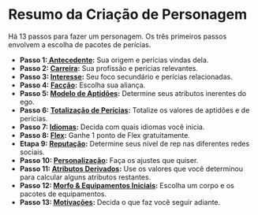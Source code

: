 # Resumo da Criação de Personagem

Há 13 passos para fazer um personagem. Os três primeiros passos envolvem a escolha de pacotes de perícias.

<!-- CLEANED div class="stat-list" -->

- **Passo 1:[ Antecedente](04-step-1-background.md):** Sua origem e perícias vindas dela.
- **Passo 2: [Carreira](05-step-2-carrer.md):** Sua profissão e perícias relevantes.
- **Passo 3: [Interesse](06-step-3-interest.md):** Seu foco secundário e perícias relacionadas.
- **Passo 4: [Facção](07-step-4-faction.md):** Escolha sua aliança.
- **Passo 5: [Modelo de Aptidões](08-step-5-aptitude-template.md):** Determine seus atributos inerentes do ego.
- **Passo 6: [Totalização de Perícias](09-step-6-total-skills.md):** Totalize os valores de aptidões e de perícias.
- **Passo 7: [Idiomas](10-step-7-languages.md):** Decida com quais idiomas você inicia.
- **Passo 8: [Flex](11-step-8-flex.md):** Ganhe 1 ponto de Flex gratuitamente.
- **Etapa 9: [Reputação](12-step-9-reputation.md):** Determine seus nível de rep nas diferentes redes sociais.
- **Passo 10: [Personalização](13-step-10-customization.md):** Faça os ajustes que quiser.
- **Passo 11: [Atributos Derivados](14-step-11-derived-stats.md):** Use os valores que você determinou para calcular alguns atributos restantes.
- **Passo 12: [Morfo & Equipamentos Iniciais](15-step-12-starting-morph-gear.md):** Escolha um corpo e os pacotes de equipamentos.
- **Passo 13: [Motivações](16-step-13-motivations.md):** Decida o que faz você seguir adiante.

<!-- CLEANED /div -->
